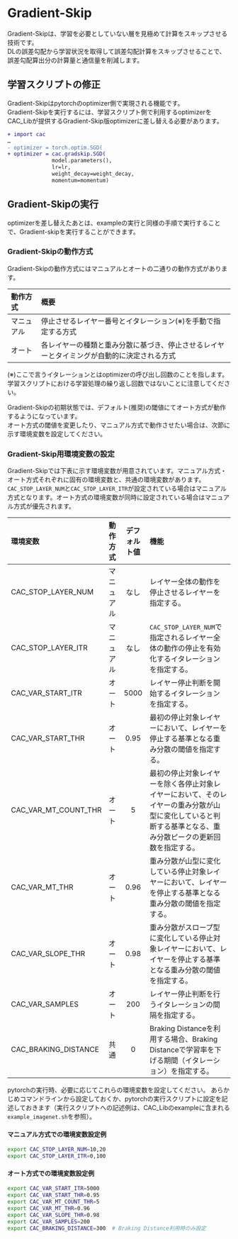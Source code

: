 # Gradient-Skip

Gradient-Skipは、学習を必要としていない層を見極めて計算をスキップさせる技術です。<br>
DLの誤差勾配から学習状況を取得して誤差勾配計算をスキップさせることで、誤差勾配算出分の計算量と通信量を削減します。<br>


## 学習スクリプトの修正
Gradient-Skipはpytorchのoptimizer側で実現される機能です。  
Gradient-Skipを実行するには、学習スクリプト側で利用するoptimizerをCAC_Libが提供するGradient-Skip版optimizerに差し替える必要があります。
```diff
+ import cac
… 
- optimizer = torch.optim.SGD(
+ optimizer = cac.gradskip.SGD(
              model.parameters(),
              lr=lr,
              weight_decay=weight_decay,
              momentum=momentum)
```

## Gradient-Skipの実行
optimizerを差し替えたあとは、exampleの実行と同様の手順で実行することで、Gradient-skipを実行することができます。

### Gradient-Skipの動作方式
Gradient-Skipの動作方式にはマニュアルとオートの二通りの動作方式があります。

|動作方式|概要|
|:--|:--|
|マニュアル|停止させるレイヤー番号とイタレーション(※)を手動で指定する方式|
|オート|各レイヤーの種類と重み分散に基づき、停止させるレイヤーとタイミングが自動的に決定される方式|

(※)ここで言うイタレーションとはoptimizerの呼び出し回数のことを指します。学習スクリプトにおける学習処理の繰り返し回数ではないことに注意してください。

Gradient-Skipの初期状態では、デフォルト(推奨)の閾値にてオート方式が動作するようになっています。<br>
オート方式の閾値を変更したり、マニュアル方式で動作させたい場合は、次節に示す環境変数を設定してください。

### Gradient-Skip用環境変数の設定
Gradient-Skipでは下表に示す環境変数が用意されています。マニュアル方式・オート方式それぞれに固有の環境変数と、共通の環境変数があります。<br>
`CAC_STOP_LAYER_NUM`と`CAC_STOP_LAYER_ITR`が設定されている場合はマニュアル方式となります。オート方式の環境変数が同時に設定されている場合はマニュアル方式が優先されます。

|環境変数|動作方式|デフォルト値|機能|
|:--|:--|:-:|:--|
|CAC_STOP_LAYER_NUM|マニュアル|なし|レイヤー全体の動作を停止させるレイヤーを指定する。|
|CAC_STOP_LAYER_ITR|マニュアル|なし|`CAC_STOP_LAYER_NUM`で指定されるレイヤー全体の動作の停止を有効化するイタレーションを指定する。|
|CAC_VAR_START_ITR|オート|5000|レイヤー停止判断を開始するイタレーションを指定する。|
|CAC_VAR_START_THR|オート|0.95|最初の停止対象レイヤーにおいて、レイヤーを停止する基準となる重み分散の閾値を指定する。|
|CAC_VAR_MT_COUNT_THR|オート|5|最初の停止対象レイヤーを除く各停止対象レイヤーにおいて、そのレイヤーの重み分散が山型に変化していると判断する基準となる、重み分散ピークの更新回数を指定する。|
|CAC_VAR_MT_THR|オート|0.96|重み分散が山型に変化している停止対象レイヤーにおいて、レイヤーを停止する基準となる重み分散の閾値を指定する。|
|CAC_VAR_SLOPE_THR|オート|0.98|重み分散がスロープ型に変化している停止対象レイヤーにおいて、レイヤーを停止する基準となる重み分散の閾値を指定する。|
|CAC_VAR_SAMPLES|オート|200|レイヤー停止判断を行うイタレーションの間隔を指定する。|
|CAC_BRAKING_DISTANCE|共通|0|Braking Distanceを利用する場合、Braking Distanceで学習率を下げる期間（イタレーション）を指定する。|

pytorchの実行時、必要に応じてこれらの環境変数を設定してください。
あらかじめコマンドラインから設定しておくか、pytorchの実行スクリプトに設定を記述しておきます（実行スクリプトへの記述例は、CAC_Libのexampleに含まれる`example_imagenet.sh`を参照）。
#### マニュアル方式での環境変数設定例
```bash
export CAC_STOP_LAYER_NUM=10,20
export CAC_STOP_LAYER_ITR=0,100
```
#### オート方式での環境変数設定例
```bash
export CAC_VAR_START_ITR=5000
export CAC_VAR_START_THR=0.95
export CAC_VAR_MT_COUNT_THR=5
export CAC_VAR_MT_THR=0.96
export CAC_VAR_SLOPE_THR=0.98
export CAC_VAR_SAMPLES=200
export CAC_BRAKING_DISTANCE=300  # Braking Distance利用時のみ設定
```
